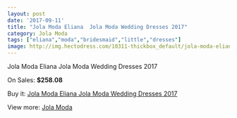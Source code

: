 ```yaml
---
layout: post
date: '2017-09-11'
title: "Jola Moda Eliana  Jola Moda Wedding Dresses 2017"
category: Jola Moda
tags: ["eliana","moda","bridesmaid","little","dresses"]
image: http://img.hectodress.com/10311-thickbox_default/jola-moda-eliana-jola-moda-wedding-dresses-2013.jpg
---
```

Jola Moda Eliana  Jola Moda Wedding Dresses 2017

On Sales: **$258.08**
<a href="https://www.hectodress.com/jola-moda/5111-jola-moda-eliana-jola-moda-wedding-dresses-2013.html"><amp-img layout="responsive" width="600" height="600" src="//img.hectodress.com/10311-thickbox_default/jola-moda-eliana-jola-moda-wedding-dresses-2013.jpg" alt="Jola Moda Eliana  Jola Moda Wedding Dresses 2017 0" /></a>

Buy it: [Jola Moda Eliana  Jola Moda Wedding Dresses 2017](https://www.hectodress.com/jola-moda/5111-jola-moda-eliana-jola-moda-wedding-dresses-2013.html "Jola Moda Eliana  Jola Moda Wedding Dresses 2017")

View more: [Jola Moda](https://www.hectodress.com/85-jola-moda "Jola Moda")